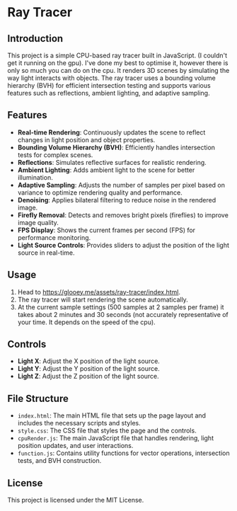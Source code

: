 # Ray Tracer

## Introduction

This project is a simple CPU-based ray tracer built in JavaScript. (I couldn't get it running on the gpu). I've done my best to optimise it, however there is only so much you can do on the cpu. It renders 3D scenes by simulating the way light interacts with objects. The ray tracer uses a bounding volume hierarchy (BVH) for efficient intersection testing and supports various features such as reflections, ambient lighting, and adaptive sampling.

## Features

- **Real-time Rendering**: Continuously updates the scene to reflect changes in light position and object properties.
- **Bounding Volume Hierarchy (BVH)**: Efficiently handles intersection tests for complex scenes.
- **Reflections**: Simulates reflective surfaces for realistic rendering.
- **Ambient Lighting**: Adds ambient light to the scene for better illumination.
- **Adaptive Sampling**: Adjusts the number of samples per pixel based on variance to optimize rendering quality and performance.
- **Denoising**: Applies bilateral filtering to reduce noise in the rendered image.
- **Firefly Removal**: Detects and removes bright pixels (fireflies) to improve image quality.
- **FPS Display**: Shows the current frames per second (FPS) for performance monitoring.
- **Light Source Controls**: Provides sliders to adjust the position of the light source in real-time.

## Usage

1. Head to https://glooey.me/assets/ray-tracer/index.html.
2. The ray tracer will start rendering the scene automatically.
3. At the current sample settings (500 samples at 2 samples per frame) it takes about 2 minutes and 30 seconds (not accurately representative of your time. It depends on the speed of the cpu).

## Controls

- **Light X**: Adjust the X position of the light source.
- **Light Y**: Adjust the Y position of the light source.
- **Light Z**: Adjust the Z position of the light source.

## File Structure

- `index.html`: The main HTML file that sets up the page layout and includes the necessary scripts and styles.
- `style.css`: The CSS file that styles the page and the controls.
- `cpuRender.js`: The main JavaScript file that handles rendering, light position updates, and user interactions.
- `function.js`: Contains utility functions for vector operations, intersection tests, and BVH construction.

## License

This project is licensed under the MIT License.
